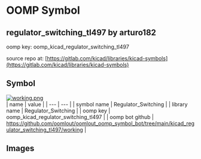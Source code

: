# OOMP Symbol  
## regulator_switching_tl497  by arturo182  
  
oomp key: oomp_kicad_regulator_switching_tl497  
  
source repo at: [https://gitlab.com/kicad/libraries/kicad-symbols](https://gitlab.com/kicad/libraries/kicad-symbols)  
## Symbol  
  
[![working.png](working_600.png)](working.png)  
| name | value | 
| --- | --- | 
| symbol name | Regulator_Switching | 
| library name | Regulator_Switching | 
| oomp key | oomp_kicad_regulator_switching_tl497 | 
| oomp bot github | https://github.com/oomlout/oomlout_oomp_symbol_bot/tree/main/kicad_regulator_switching_tl497/working | 
## Images  
